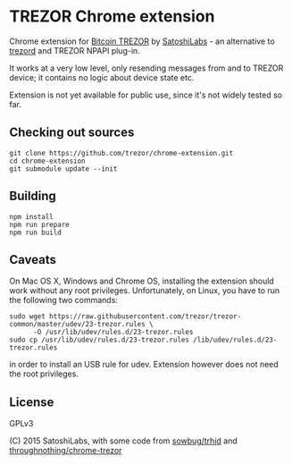 TREZOR Chrome extension
===

Chrome extension for [Bitcoin TREZOR](https://www.bitcointrezor.com/) by [SatoshiLabs](http://satoshilabs.com/) - an alternative to [trezord](https://github.com/trezor/trezord) and TREZOR NPAPI plug-in.

It works at a very low level, only resending messages from and to TREZOR device; it contains no logic about device state etc.

Extension is not yet available for public use, since it's not widely tested so far.


Checking out sources
--------------------

```
git clone https://github.com/trezor/chrome-extension.git
cd chrome-extension
git submodule update --init
```



Building
--------

```
npm install
npm run prepare
npm run build
```


Caveats
-------

On Mac OS X, Windows and Chrome OS, installing the extension should work without any root privileges. Unfortunately, on Linux, you have to run the following two commands:

```
sudo wget https://raw.githubusercontent.com/trezor/trezor-common/master/udev/23-trezor.rules \
      -O /usr/lib/udev/rules.d/23-trezor.rules
sudo cp /usr/lib/udev/rules.d/23-trezor.rules /lib/udev/rules.d/23-trezor.rules 
```

in order to install an USB rule for udev. Extension however does not need the root privileges.


License
---

GPLv3

(C) 2015 SatoshiLabs, with some code from [sowbug/trhid](https://github.com/sowbug/trhid) and [throughnothing/chrome-trezor](https://github.com/throughnothing/chrome-trezor)
